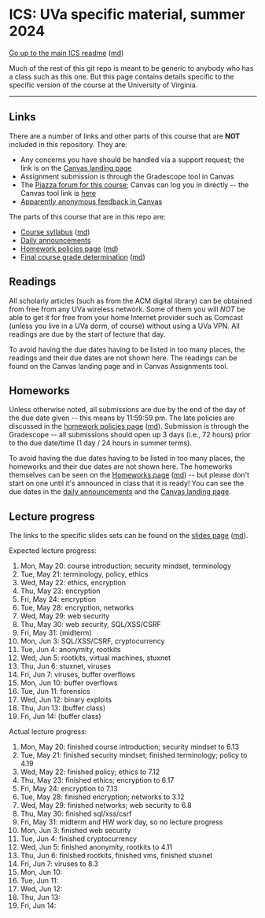 ICS: UVa specific material, summer 2024
=======================================

[Go up to the main ICS readme](../readme.html) ([md](../readme.md))

Much of the rest of this git repo is meant to be generic to anybody who has a class such as this one. But this page contains details specific to the specific version of the course at the University of Virginia.

------------------------------------------------------------

Links
-----

There are a number of links and other parts of this course that are **NOT** included in this repository.  They are:

- Any concerns you have should be handled via a support request; the link is on the [Canvas landing page](https://canvas.its.virginia.edu/courses/107451)
- Assignment submission is through the Gradescope tool in Canvas
- The [Piazza forum for this course](https://piazza.com/class/lwe5bspo5os4o8); Canvas can log you in directly -- the Canvas tool link is [here](https://canvas.its.virginia.edu/courses/107451/external_tools/21)
- [Apparently anonymous feedback in Canvas](https://canvas.its.virginia.edu/courses/107451/external_tools/18084)

<!-- no longer available in canvas or no longer used:

- ~~[Email list archive](https://collab.its.virginia.edu/portal/directtool/23262987-1288-4c6d-912f-c1b031973f44/), which is a Collab tool~~
- ~~[Anonymous feedback](https://collab.its.virginia.edu/portal/directtool/b166e2b1-f967-4df0-8e7e-1b25f58a30e2/), which is a Collab tool~~
- ~~The link for the VirtualBox image will be available on the [Canvas landing page](https://canvas.its.virginia.edu/courses/107451).  For how to install it, see  [here](https://uva-cs.github.io/pdr/tutorials/01-intro-unix/virtual-box.html).~~

-->

The parts of this course that are in this repo are:

- [Course syllabus](syllabus.html) ([md](syllabus.md))
- [Daily announcements](daily-announcements.html#/)
- [Homework policies page](hw-policies.html) ([md](hw-policies.md))
- [Final course grade determination](grades.html) ([md](grades.md))


Readings
--------

All scholarly articles (such as from the ACM digital library) can be obtained from free from any UVa wireless network.  Some of them you will *NOT* be able to get it for free from your home Internet provider such as Comcast (unless you live in a UVa dorm, of course) without using a UVa VPN.  All readings are due by the start of lecture that day.

To avoid having the due dates having to be listed in too many places, the readings and their due dates are not shown here.  The readings can be found on the Canvas landing page and in Canvas Assignments tool.

<!--
- Due Friday, September 13th:
    - [An Introduction to Cybersecurity Ethics](https://www.scu.edu/media/ethics-center/technology-ethics/IntroToCybersecurityEthics.pdf): you can skip the questions (the blue boxes therein); once you remove those, the table of contents, and the appendices, it's about 35 typed pages
-->

<!--
- Due Wednesday, March 22nd: [NPR's Planet Monday podcast episode 908: I Am Not A Robot](https://www.npr.org/sections/money/2019/04/24/716854013/episode-908-i-am-not-a-robot)

-->
<!--
- Due Wednesday, May 22nd:
	- [ACM Code of Ethics](https://www.acm.org/code-of-ethics)
    - [Reflections on Trusting Trust](https://dl.acm.org/citation.cfm?id=358210)
	- [Morris Worm Wikipedia page](https://en.wikipedia.org/wiki/Morris_worm)
-->

Homeworks
-----------

Unless otherwise noted, all submissions are due by the end of the day of the due date given -- this means by 11:59:59 pm.  The late policies are discussed in the [homework policies page](hw-policies.html) ([md](hw-policies.md)).  Submission is through the Gradescope -- all submissions should open up 3 days (i.e., 72 hours) prior to the due date/time (1 day / 24 hours in summer terms).

To avoid having the due dates having to be listed in too many places, the homeworks and their due dates are not shown here.  The homeworks themselves can be seen on the [Homeworks page](../hws/index.html) ([md](../hws/index.md)) -- but please don't start on one until it's announced in class that it is ready!  You can see the due dates in the [daily announcements](daily-announcements.html#/) and the [Canvas landing page](https://canvas.its.virginia.edu/courses/107451).

<!-- 

- [HW 13: Forensics](../hws/hw-forensics.html) ([md](../hws/hw-forensics.md)) is due Friday, December 6th
- [HW 12: Movie Night](../hws/hw-movie-night.html) ([md](../hws/hw-movie-night.md)) is due Wednesday, December 4th
- [HW 11: Buffer Overflow](../hws/hw-buffer.html) ([md](../hws/hw-buffer.md)) is due Friday, November 22nd
- [HW 10: Celebrity Visit](../hws/hw-celebrity-visit.html) ([md](../hws/hw-celebrity-visit.md)) is due Thursday, November 21st, and there is all of 12 hours of lateness allowed on this!
- [HW 9: Rootkits](../hws/hw-rootkits.html) ([md](../hws/hw-rootkits.md)) is due Friday, November 15th
- [HW 8: Cryptocurrency](../hws/hw-cryptocurrency.html) ([md](../hws/hw-cryptocurrency.md)) is due Friday, November 1st
- [HW 7: Networks](../hws/hw-networks.html) ([md](../hws/hw-networks.md)) is due Friday, October 25th
- [HW 6: SQL, XSS, & CSRF](../hws/hw-sql-xss-csrf.html) ([md](../hws/hw-sql-xss-csrf.md)) is due Friday, October 18th
- [HW 5: Hashing](../hws/hw-hashing.html) ([md](../hws/hw-hashing.md)) is due Friday, October 4th
- [HW 4: RSA](../hws/hw-rsa.html) ([md](../hws/hw-rsa.md)) is due Friday, September 27th
- [HW 3: Ethics](../hws/hw-ethics.html) ([md](../hws/hw-ethics.md)) is due Friday, September 20th

-->



Lecture progress
-------------------------

The links to the specific slides sets can be found on the [slides page](../slides/index.html) ([md](../slides/index.md)).

Expected lecture progress:

1. Mon, May 20: course introduction; security mindset, terminology
2. Tue, May 21: terminology, policy, ethics
3. Wed, May 22: ethics, encryption
4. Thu, May 23: encryption
5. Fri, May 24: encryption
6. Tue, May 28: encryption, networks
7. Wed, May 29: web security
8. Thu, May 30: web security, SQL/XSS/CSRF
9. Fri, May 31: (midterm)
10. Mon, Jun 3: SQL/XSS/CSRF, cryptocurrency
11. Tue, Jun 4: anonymity, rootkits
12. Wed, Jun 5: rootkits, virtual machines, stuxnet
13. Thu, Jun 6: stuxnet, viruses
14. Fri, Jun 7: viruses, buffer overflows
15. Mon, Jun 10: buffer overflows
16. Tue, Jun 11: forensics
17. Wed, Jun 12: binary exploits
18. Thu, Jun 13: (buffer class)
19. Fri, Jun 14: (buffer class)

Actual lecture progress:

1. Mon, May 20: finished course introduction; security mindset to 6.13
2. Tue, May 21: finished security mindset; finished terminology; policy to 4.19
3. Wed, May 22: finished policy; ethics to 7.12
4. Thu, May 23: finished ethics; encryption to 6.17
5. Fri, May 24: encryption to 7.13
6. Tue, May 28: finished encryption; networks to 3.12
7. Wed, May 29: finished networks; web security to 6.8
8. Thu, May 30: finished sql/xss/csrf
9. Fri, May 31: midterm and HW work day, so no lecture progress
10. Mon, Jun 3: finished web security
11. Tue, Jun 4: finished cryptocurrency
12. Wed, Jun 5: finished anonymity, rootkits to 4.11
13. Thu, Jun 6: finished rootkits, finished vms, finished stuxnet
14. Fri, Jun 7: viruses to 8.3
15. Mon, Jun 10: 
16. Tue, Jun 11: 
17. Wed, Jun 12: 
18. Thu, Jun 13: 
19. Fri, Jun 14: 

